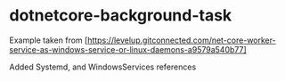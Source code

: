 # dotnetcore-background-task

Example taken from [https://levelup.gitconnected.com/net-core-worker-service-as-windows-service-or-linux-daemons-a9579a540b77]

Added Systemd, and WindowsServices references
